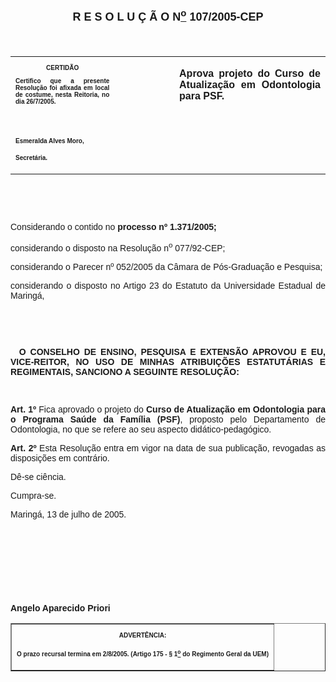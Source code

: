 <BODY>

<B><FONT FACE="Arial" SIZE=4><P ALIGN="CENTER"></P>
<P ALIGN="CENTER">R E S O L U &Ccedil; &Atilde; O N<U><SUP>o</U></SUP> 107/2005-CEP</P>
</B></FONT><FONT FACE="Arial" SIZE=3><P ALIGN="CENTER"></P>
<P ALIGN="CENTER">&nbsp;</P></FONT>
<TABLE CELLSPACING=0 BORDER=0 CELLPADDING=7 WIDTH=598>
<TR><TD WIDTH="33%" VALIGN="TOP">
<B><FONT FACE="Arial" SIZE=1><P ALIGN="CENTER">CERTID&Atilde;O</P>
<P ALIGN="JUSTIFY">   Certifico que a presente Resolu&ccedil;&atilde;o foi afixada em local de costume, nesta Reitoria, no dia 26/7/2005.</P>
<P ALIGN="JUSTIFY">&nbsp;</P>
<P ALIGN="JUSTIFY">&nbsp;</P>
<P>Esmeralda Alves Moro,</P>
<P>Secret&aacute;ria.</B></FONT></TD>
<TD WIDTH="19%" VALIGN="TOP">
<FONT FACE="Arial" SIZE=3><P>&nbsp;</FONT></TD>
<TD WIDTH="48%" VALIGN="TOP">
<B><FONT FACE="Arial"><P ALIGN="JUSTIFY">Aprova projeto do Curso de Atualiza&ccedil;&atilde;o em Odontologia para PSF.</B></FONT></TD>
</TR>
</TABLE>

<FONT FACE="Arial"><P ALIGN="JUSTIFY"></P>
<P ALIGN="JUSTIFY">&nbsp;</P>
<P ALIGN="JUSTIFY">&nbsp;</P>
<P ALIGN="JUSTIFY">Considerando o contido no <B>processo nº 1.371/2005;</P>
</B><P ALIGN="JUSTIFY">considerando o disposto na Resolu&ccedil;&atilde;o n<SUP>o</SUP> 077/92-CEP;</P>
<P ALIGN="JUSTIFY">considerando o Parecer nº 052/2005 da C&acirc;mara de P&oacute;s-Gradua&ccedil;&atilde;o e Pesquisa;</P>
<P ALIGN="JUSTIFY">considerando o disposto no Artigo 23 do Estatuto da Universidade Estadual de Maring&aacute;,</P>
<B><P ALIGN="JUSTIFY"></P>
<P ALIGN="JUSTIFY">&nbsp;</P>
<P ALIGN="JUSTIFY">&nbsp;</P>
</B><P ALIGN="JUSTIFY">&nbsp;&#9;<B>O CONSELHO DE ENSINO, PESQUISA E EXTENS&Atilde;O APROVOU E EU, VICE-REITOR, NO USO DE MINHAS ATRIBUI&Ccedil;&Otilde;ES ESTATUT&Aacute;RIAS E REGIMENTAIS, SANCIONO A SEGUINTE RESOLU&Ccedil;&Atilde;O:</P>
</B><P ALIGN="JUSTIFY"></P>
<P ALIGN="JUSTIFY">&nbsp;</P>
<B><P ALIGN="JUSTIFY">Art. 1º</B> Fica aprovado o projeto do <B>Curso de Atualiza&ccedil;&atilde;o em Odontologia para o Programa Sa&uacute;de da Fam&iacute;lia (PSF)</B>, proposto pelo Departamento de Odontologia, no que se refere ao seu aspecto did&aacute;tico-pedag&oacute;gico.</P>
<B><P ALIGN="JUSTIFY">Art. 2º </B> Esta Resolu&ccedil;&atilde;o entra em vigor na data de sua publica&ccedil;&atilde;o, revogadas as disposi&ccedil;&otilde;es em contr&aacute;rio.</P>
<DL>
<DT>D&ecirc;-se ci&ecirc;ncia.</DT>
</DL>
<P ALIGN="JUSTIFY">Cumpra-se.</P>
<P ALIGN="JUSTIFY">Maring&aacute;, 13 de julho de 2005.</P>
<P ALIGN="JUSTIFY"></P>
<P ALIGN="JUSTIFY">&nbsp;</P>
<P ALIGN="JUSTIFY">&nbsp;</P>
<P ALIGN="JUSTIFY">&nbsp;</P>
<P ALIGN="JUSTIFY">&nbsp;</P>
<B><P ALIGN="JUSTIFY">Angelo Aparecido Priori</P></B></FONT>
<TABLE BORDER CELLSPACING=1 CELLPADDING=4 WIDTH=207>
<TR><TD VALIGN="TOP">
<B><FONT FACE="Arial" SIZE=1><P ALIGN="CENTER">ADVERT&Ecirc;NCIA:</P>
<P ALIGN="JUSTIFY">O prazo recursal termina em 2/8/2005. (Artigo 175 - § 1<U><SUP>o</U></SUP> do Regimento Geral da UEM)</B></FONT></TD>
</TR>
</TABLE>

<FONT SIZE=3><P ALIGN="CENTER"></P></FONT></BODY>
